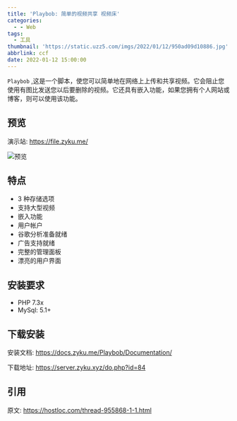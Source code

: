 ```yaml
---
title: 'Playbob: 简单的视频共享 视频床'
categories:
  - - Web
tags:
  - 工具
thumbnail: 'https://static.uzz5.com/imgs/2022/01/12/950ad09d10886.jpg'
abbrlink: ccf
date: 2022-01-12 15:00:00
---
```

`Playbob` ,这是一个脚本，使您可以简单地在网络上上传和共享视频。它会阻止您使用有图比发送您以后要删除的视频。它还具有嵌入功能，如果您拥有个人网站或博客，则可以使用该功能。​

## 预览

演示站: https://file.zyku.me/

![预览](https://static.uzz5.com/imgs/2022/01/12/930b7e8229e0e.png)

## 特点

- 3 种存储选项
- 支持大型视频
- 嵌入功能
- 用户帐户
- 谷歌分析准备就绪
- 广告支持就绪
- 完整的管理面板
- 漂亮的用户界面

## 安装要求

- PHP 7.3x
- MySql: 5.1+
## 下载安装


安装文档: https://docs.zyku.me/Playbob/Documentation/

下载地址: https://server.zyku.xyz/do.php?id=84

## 引用

原文: https://hostloc.com/thread-955868-1-1.html